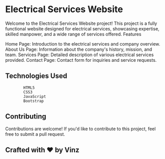 # Electrical Services Website

Welcome to the Electrical Services Website project! This project is a fully functional website designed for electrical services, showcasing expertise, skilled manpower, and a wide range of services offered.
Features

Home Page: Introduction to the electrical services and company overview.
About Us Page: Information about the company's history, mission, and team.
Services Page: Detailed description of various electrical services provided.
Contact Page: Contact form for inquiries and service requests.

## Technologies Used
            HTML5
            CSS3
            JavaScript
            Bootstrap

## Contributing

Contributions are welcome! If you'd like to contribute to this project, feel free to submit a pull request.

## Crafted with ❤️ by Vinz
